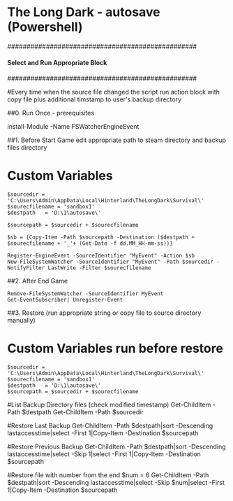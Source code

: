 # The Long Dark - autosave (Powershell)

#################################################
####                                       ######
####   Select and Run Appropriate Block    ######
####                                       ###### 
#################################################

#Every time when the source file changed the script run action block with copy file plus additional timstamp to user's backup directory  


##0. Run Once - prerequisites

install-Module -Name FSWatcherEngineEvent



##1. Before Start Game edit appropriate path to steam directory and backup files directory

# Custom Variables 
    $sourcedir = 'C:\Users\Admin\AppData\Local\Hinterland\TheLongDark\Survival\'
    $sourecfilename = 'sandbox1'    
    $destpath   = 'D:\1\autosave\'

    $sourcepath = $sourcedir + $sourecfilename

    $sb = {Copy-Item -Path $sourcepath -Destination ($destpath + $sourecfilename + '_'+ (Get-Date -f dd.MM_HH-mm-ss))}

    Register-EngineEvent -SourceIdentifier "MyEvent" -Action $sb
    New-FileSystemWatcher -SourceIdentifier "MyEvent" -Path $sourcedir -NotifyFilter LastWrite -Filter $sourecfilename


##2. After End Game
 
    Remove-FileSystemWatcher -SourceIdentifier MyEvent
    Get-EventSubscriber| Unregister-Event
 


##3. Restore (run appropriate string or copy file to source directory manually)

# Custom Variables run before restore
    $sourcedir = 'C:\Users\Admin\AppData\Local\Hinterland\TheLongDark\Survival\'
    $sourecfilename = 'sandbox1'    
    $destpath   = 'D:\1\autosave\'
    $sourcepath = $sourcedir + $sourecfilename

#List Backup Directory files (check modified timestamp)
Get-ChildItem -Path $destpath
Get-ChildItem -Path $sourcedir    

#Restore Last Backup
Get-ChildItem -Path $destpath|sort -Descending lastaccesstime|select -First 1|Copy-Item -Destination $sourcepath

#Restore Previous Backup 
Get-ChildItem -Path $destpath|sort -Descending lastaccesstime|select -Skip 1|select -First 1|Copy-Item -Destination $sourcepath

#Restore file with number from the end
$num = 6
Get-ChildItem -Path $destpath|sort -Descending lastaccesstime|select -Skip $num|select -First 1|Copy-Item -Destination $sourcepath


